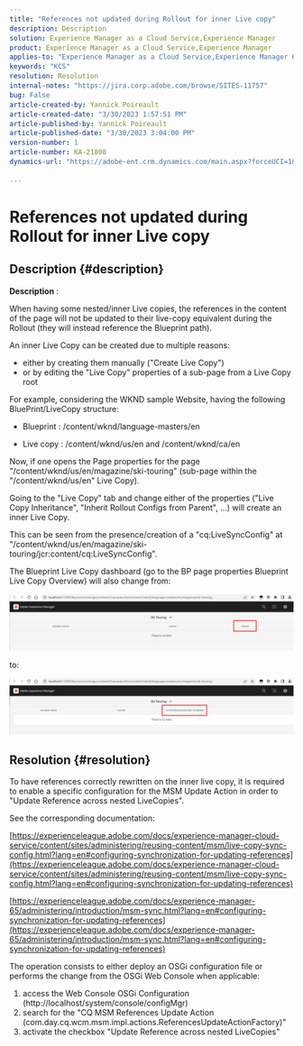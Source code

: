 ```yaml
---
title: "References not updated during Rollout for inner Live copy"
description: Description
solution: Experience Manager as a Cloud Service,Experience Manager
product: Experience Manager as a Cloud Service,Experience Manager
applies-to: "Experience Manager as a Cloud Service,Experience Manager 6.5,Experience Manager"
keywords: "KCS"
resolution: Resolution
internal-notes: "https://jira.corp.adobe.com/browse/SITES-11757"
bug: False
article-created-by: Yannick Poireault
article-created-date: "3/30/2023 1:57:51 PM"
article-published-by: Yannick Poireault
article-published-date: "3/30/2023 3:04:00 PM"
version-number: 1
article-number: KA-21808
dynamics-url: "https://adobe-ent.crm.dynamics.com/main.aspx?forceUCI=1&pagetype=entityrecord&etn=knowledgearticle&id=458e4dd8-02cf-ed11-b597-6045bd0065b6"

---
```

# References not updated during Rollout for inner Live copy

## Description {#description}


<b>Description</b> :

When having some nested/inner Live copies, the references in the content of the page will not be updated to their live-copy equivalent during the Rollout (they will instead reference the Blueprint path).

An inner Live Copy can be created due to multiple reasons:

- either by creating them manually ("Create  Live Copy")
- or by editing the "Live Copy" properties of a sub-page from a Live Copy root




For example, considering the WKND sample Website, having the following BluePrint/LiveCopy structure:

- Blueprint : /content/wknd/language-masters/en

- Live copy : /content/wknd/us/en and /content/wknd/ca/en

Now, if one opens the Page properties for the page "/content/wknd/us/en/magazine/ski-touring" (sub-page within the "/content/wknd/us/en" Live Copy).

Going to the "Live Copy" tab and change either of the properties ("Live Copy Inheritance", "Inherit Rollout Configs from Parent", ...) will create an inner Live Copy.

This can be seen from the presence/creation of a "cq:LiveSyncConfig" at "/content/wknd/us/en/magazine/ski-touring/jcr:content/cq:LiveSyncConfig".

The Blueprint Live Copy dashboard (go to the BP page properties  Blueprint  Live Copy Overview) will also change from:

![](assets/___0028539f-0bcf-ed11-b597-6045bd0065b6___.png)

to:

![](assets/___0328539f-0bcf-ed11-b597-6045bd0065b6___.png)




## Resolution {#resolution}


To have references correctly rewritten on the inner live copy, it is required to enable a specific configuration for the MSM Update Action in order to "Update Reference across nested LiveCopies".

See the corresponding documentation:

[https://experienceleague.adobe.com/docs/experience-manager-cloud-service/content/sites/administering/reusing-content/msm/live-copy-sync-config.html?lang=en#configuring-synchronization-for-updating-references](https://experienceleague.adobe.com/docs/experience-manager-cloud-service/content/sites/administering/reusing-content/msm/live-copy-sync-config.html?lang=en#configuring-synchronization-for-updating-references)

[https://experienceleague.adobe.com/docs/experience-manager-65/administering/introduction/msm-sync.html?lang=en#configuring-synchronization-for-updating-references](https://experienceleague.adobe.com/docs/experience-manager-65/administering/introduction/msm-sync.html?lang=en#configuring-synchronization-for-updating-references)



The operation consists to either deploy an OSGi configuration file or performs the change from the OSGi Web Console when applicable:
1. access the Web Console  OSGi  Configuration (http://localhost/system/console/configMgr)
2. search for the "CQ MSM References Update Action (com.day.cq.wcm.msm.impl.actions.ReferencesUpdateActionFactory)"
3. activate the checkbox "Update Reference across nested LiveCopies"
